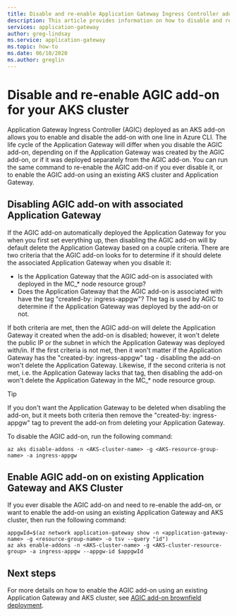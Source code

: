 ```yaml
---
title: Disable and re-enable Application Gateway Ingress Controller add-on for Azure Kubernetes Service cluster
description: This article provides information on how to disable and re-enable the AGIC add-on for your AKS cluster
services: application-gateway
author: greg-lindsay
ms.service: application-gateway
ms.topic: how-to
ms.date: 06/10/2020
ms.author: greglin
---
```


# Disable and re-enable AGIC add-on for your AKS cluster
Application Gateway Ingress Controller (AGIC) deployed as an AKS add-on allows you to enable and disable the add-on with one line in Azure CLI. The life cycle of the Application Gateway will differ when you disable the AGIC add-on, depending on if the Application Gateway was created by the AGIC add-on, or if it was deployed separately from the AGIC add-on. You can run the same command to re-enable the AGIC add-on if you ever disable it, or to enable the AGIC add-on using an existing AKS cluster and Application Gateway.

## Disabling AGIC add-on with associated Application Gateway 
If the AGIC add-on automatically deployed the Application Gateway for you when you first set everything up, then disabling the AGIC add-on will by default delete the Application Gateway based on a couple criteria. There are two criteria that the AGIC add-on looks for to determine if it should delete the associated Application Gateway when you disable it:
- Is the Application Gateway that the AGIC add-on is associated with deployed in the MC_* node resource group? 
- Does the Application Gateway that the AGIC add-on is associated with have the tag "created-by: ingress-appgw"? The tag is used by AGIC to determine if the Application Gateway was deployed by the add-on or not. 

If both criteria are met, then the AGIC add-on will delete the Application Gateway it created when the add-on is disabled; however, it won't delete the public IP or the subnet in which the Application Gateway was deployed with/in. If the first criteria is not met, then it won't matter if the Application Gateway has the "created-by: ingress-appgw" tag - disabling the add-on won't delete the Application Gateway. Likewise, if the second criteria is not met, i.e. the Application Gateway lacks that tag, then disabling the add-on won't delete the Application Gateway in the MC_* node resource group. 

> [!TIP] 
> If you don't want the Application Gateway to be deleted when disabling the add-on, but it meets both criteria then remove the "created-by: ingress-appgw" tag to prevent the add-on from deleting your Application Gateway. 

To disable the AGIC add-on, run the following command: 
```azurecli-interactive
az aks disable-addons -n <AKS-cluster-name> -g <AKS-resource-group-name> -a ingress-appgw 
```

## Enable AGIC add-on on existing Application Gateway and AKS Cluster
If you ever disable the AGIC add-on and need to re-enable the add-on, or want to enable the add-on using an existing Application Gateway and AKS cluster, then run the following command:

```azurecli-interactive
appgwId=$(az network application-gateway show -n <application-gateway-name> -g <resource-group-name> -o tsv --query "id") 
az aks enable-addons -n <AKS-cluster-name> -g <AKS-cluster-resource-group> -a ingress-appgw --appgw-id $appgwId
```

## Next steps
For more details on how to enable the AGIC add-on using an existing Application Gateway and AKS cluster, see [AGIC add-on brownfield deployment](tutorial-ingress-controller-add-on-existing.md).